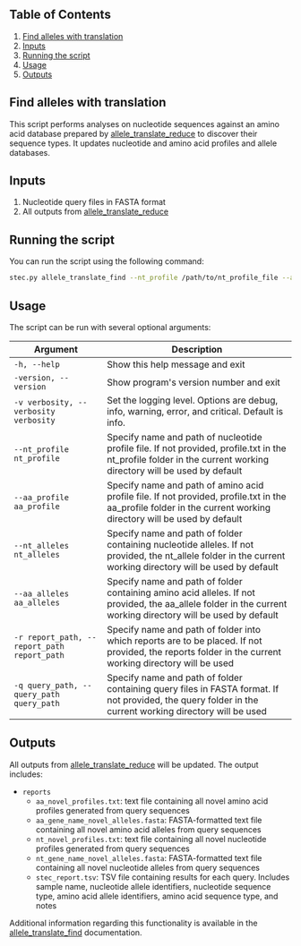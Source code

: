 ## Table of Contents
1. [Find alleles with translation](#find-alleles-with-translation)
2. [Inputs](#inputs)
3. [Running the script](#running-the-script)
4. [Usage](#usage)
5. [Outputs](#outputs)

## Find alleles with translation <a name="find-alleles-with-translation"></a>

This script performs analyses on nucleotide sequences against an amino acid database prepared by [allele_translate_reduce](https://olc-bioinformatics.github.io/AlleleFinder/allele_translate_reduce) to discover their sequence types. It updates nucleotide and amino acid profiles and allele databases.

## Inputs <a name="inputs"></a>

1. Nucleotide query files in FASTA format
2. All outputs from [allele_translate_reduce](https://olc-bioinformatics.github.io/AlleleFinder/allele_translate_reduce)

## Running the script <a name="running-the-script"></a>

You can run the script using the following command:

```bash
stec.py allele_translate_find --nt_profile /path/to/nt_profile_file --aa_profile /path/to_aa_profile_file --nt_alleles /path/to/nt_allele_folder --aa_alleles /path/to/aa_allele_folder -r /path/to/output_folder -q /path/to/query_folder
```

## Usage <a name="usage"></a>

The script can be run with several optional arguments:

| Argument | Description |
| --- | --- |
| `-h, --help` | Show this help message and exit |
| `-version, --version` | Show program's version number and exit |
| `-v verbosity, --verbosity verbosity` | Set the logging level. Options are debug, info, warning, error, and critical. Default is info. |
| `--nt_profile nt_profile` | Specify name and path of nucleotide profile file. If not provided, profile.txt in the nt_profile folder in the current working directory will be used by default |
| `--aa_profile aa_profile` | Specify name and path of amino acid profile file. If not provided, profile.txt in the aa_profile folder in the current working directory will be used by default |
| `--nt_alleles nt_alleles` | Specify name and path of folder containing nucleotide alleles. If not provided, the nt_allele folder in the current working directory will be used by default |
| `--aa_alleles aa_alleles` | Specify name and path of folder containing amino acid alleles. If not provided, the aa_allele folder in the current working directory will be used by default |
| `-r report_path, --report_path report_path` | Specify name and path of folder into which reports are to be placed. If not provided, the reports folder in the current working directory will be used |
| `-q query_path, --query_path query_path` | Specify name and path of folder containing query files in FASTA format. If not provided, the query folder in the current working directory will be used |

## Outputs <a name="outputs"></a>

All outputs from [allele_translate_reduce](https://olc-bioinformatics.github.io/AlleleFinder/allele_translate_reduce) will be updated. The output includes:

* `reports`
    * `aa_novel_profiles.txt`: text file containing all novel amino acid profiles generated from query sequences
    * `aa_gene_name_novel_alleles.fasta`: FASTA-formatted text file containing all novel amino acid alleles from query sequences
    * `nt_novel_profiles.txt`: text file containing all novel nucleotide profiles generated from query sequences
    * `nt_gene_name_novel_alleles.fasta`: FASTA-formatted text file containing all novel nucleotide alleles from query sequences
    * `stec_report.tsv`: TSV file containing results for each query. Includes sample name, nucleotide allele identifiers, nucleotide sequence type, amino acid allele identifiers, amino acid sequence type, and notes

Additional information regarding this functionality is available in the [allele_translate_find](https://olc-bioinformatics.github.io/AlleleFinder/allele_translate_find) documentation.